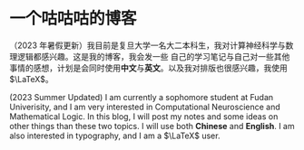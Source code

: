 # 一个咕咕咕的博客

（2023 年暑假更新）我目前是复旦大学一名大二本科生，我对计算神经科学与数理逻辑都感兴趣。这是我的博客，我会发一些
自己的学习笔记与自己对一些其他事情的感想，计划是会同时使用**中文**与**英文**。以及我对排版也很感兴趣，我使用 $\LaTeX$。

(2023 Summer Updated) I am currently a sophomore student at Fudan Univerisity, and I am very interested in Computational Neuroscience and Mathematical Logic. In this blog, I will post my notes and some ideas on other things than these two topics. I will use both **Chinese** and **English**. I am also interested in typography, and I am a $\LaTeX$ user.
